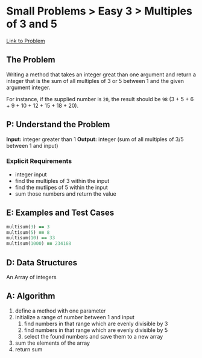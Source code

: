 # Small Problems > Easy 3 > Multiples of 3 and 5

[Link to Problem](https://launchschool.com/exercises/675bc8c9)

## The Problem
Writing a method that takes an integer great than one argument and return a integer that is the sum of all multiples of 3 or 5 between 1 and the given argument integer.

For instance, if the supplied number is `20`, the result should be `98` (3 + 5 + 6 + 9 + 10 + 12 + 15 + 18 + 20).

## P: Understand the Problem
**Input:** integer greater than 1
**Output:** integer (sum of all multiples of 3/5 between 1 and input)

### Explicit Requirements
- integer input
- find the multiples of 3 within the input
- find the mutlipes of 5 within the input
- sum those numbers and return the value

## E: Examples and Test Cases

```ruby
multisum(3) == 3
multisum(5) == 8
multisum(10) == 33
multisum(1000) == 234168
```



## D: Data Structures
An Array of integers

## A: Algorithm
1. define a method with one parameter
2. initialize a range of number between 1 and input 
   1. find numbers in that range which are evenly divisible by 3
   2. find numbers in that range which are evenly divisible by 5
   3. select the found numbers and save them to a new array
3. sum the elements of the array
4. return sum
